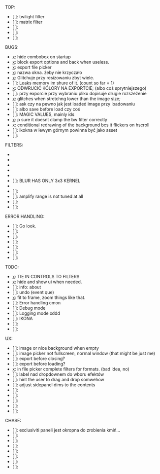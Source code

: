 TOP:
- [ ]: twilight filter
- [ ]: matrix filter 
- [ ]:
- [ ]:
- [ ]:

BUGS:
- [x]: hide combobox on startup
- [x]: block export options and back when useless.
- [x]: export file picker
- [x]: nazwa okna. żeby nie krzyczało 
- [x]: Glitchuje przy resizowaniu zbyt wiele.
- [ ]: Leaks memory im shure of it. (count so far = 1)
- [x]: ODWRUCIĆ KOLORY NA EXPORTCIE; (albo coś sprytniejszego)
- [ ]: przy exporcie przy wybraniu pliku dopisuje drugie rozszeżenie
- [x]: glitches when stretchng lower than the image size;
- [ ]: ask czy na pewno jak jest loaded image przy loadowaniu 
- [ ]: albo save before load czy coś
- [ ]: MAGIC VALUES, mainly ids
- [x]: p sure it doesnt clamp the bw filter correctly 
- [x]: conditional redrawing of the background bcs it flickers on hscroll
- [ ]: ikokna w lewym górnym powinna być jako asset
- [ ]: 

FILTERS:
- [x]: Monochrome
- [x]: Sepia
- [x]: amplify
- [x]: Negative 
- [x]: BLUR
- [ ]: BLUR HAS ONLY 3x3 KERNEL
- [x]: sharpen
- [ ]:
- [ ]: amplify range is not tuned at all
- [ ]: 
- [ ]:

ERROR HANDLING:
- [ ]: Go look.
- [ ]:
- [ ]:
- [ ]:
- [ ]:
- [ ]:
- [ ]:

TODO:
- [x]: TIE IN CONTROLS TO FILTERS
- [x]: hide and show ui when needed.
- [ ]: info: about
- [ ]: undo (event que)
- [x]: fit to frame, zoom things like that.
- [ ]: Error handling cmon
- [ ]: Debug mode
- [ ]: Logging mode xddd
- [ ]: IKONA
- [ ]:
- [ ]:

UX:
- [ ]: image or nice background when empty
- [ ]: image picker not fullscreen, normal window (that might be just me)
- [ ]: export before closing?
- [ ]: export before loading?
- [x]: in file picker complete filters for formats. (bad idea, no)
- [ ]: label nad dropdownem do wboru efektów
- [ ]: hint the user to drag and drop somwehow
- [ ]: adjust sidepanel dims to the contents
- [ ]: 
- [ ]: 
- [ ]: 
- [ ]: 
- [ ]: 

CHASE:
- [ ]: exclusiviti paneli jest okropna do zrobienia kmiń...
- [ ]: 
- [ ]: 
- [ ]: 
- [ ]: 
- [ ]: 
- [ ]: 
- [ ]: 


